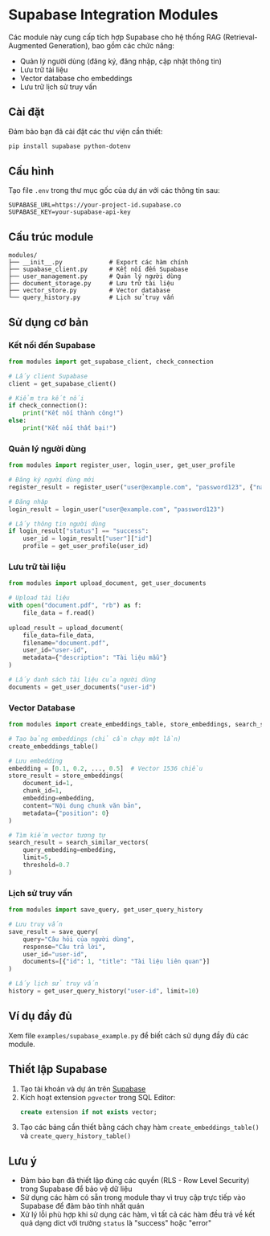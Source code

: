 # Supabase Integration Modules

Các module này cung cấp tích hợp Supabase cho hệ thống RAG (Retrieval-Augmented Generation), bao gồm các chức năng:

- Quản lý người dùng (đăng ký, đăng nhập, cập nhật thông tin)
- Lưu trữ tài liệu
- Vector database cho embeddings
- Lưu trữ lịch sử truy vấn

## Cài đặt

Đảm bảo bạn đã cài đặt các thư viện cần thiết:

```bash
pip install supabase python-dotenv
```

## Cấu hình

Tạo file `.env` trong thư mục gốc của dự án với các thông tin sau:

```
SUPABASE_URL=https://your-project-id.supabase.co
SUPABASE_KEY=your-supabase-api-key
```

## Cấu trúc module

```
modules/
├── __init__.py             # Export các hàm chính
├── supabase_client.py      # Kết nối đến Supabase
├── user_management.py      # Quản lý người dùng
├── document_storage.py     # Lưu trữ tài liệu
├── vector_store.py         # Vector database
└── query_history.py        # Lịch sử truy vấn
```

## Sử dụng cơ bản

### Kết nối đến Supabase

```python
from modules import get_supabase_client, check_connection

# Lấy client Supabase
client = get_supabase_client()

# Kiểm tra kết nối
if check_connection():
    print("Kết nối thành công!")
else:
    print("Kết nối thất bại!")
```

### Quản lý người dùng

```python
from modules import register_user, login_user, get_user_profile

# Đăng ký người dùng mới
register_result = register_user("user@example.com", "password123", {"name": "Example User"})

# Đăng nhập
login_result = login_user("user@example.com", "password123")

# Lấy thông tin người dùng
if login_result["status"] == "success":
    user_id = login_result["user"]["id"]
    profile = get_user_profile(user_id)
```

### Lưu trữ tài liệu

```python
from modules import upload_document, get_user_documents

# Upload tài liệu
with open("document.pdf", "rb") as f:
    file_data = f.read()
    
upload_result = upload_document(
    file_data=file_data,
    filename="document.pdf",
    user_id="user-id",
    metadata={"description": "Tài liệu mẫu"}
)

# Lấy danh sách tài liệu của người dùng
documents = get_user_documents("user-id")
```

### Vector Database

```python
from modules import create_embeddings_table, store_embeddings, search_similar_vectors

# Tạo bảng embeddings (chỉ cần chạy một lần)
create_embeddings_table()

# Lưu embedding
embedding = [0.1, 0.2, ..., 0.5]  # Vector 1536 chiều
store_result = store_embeddings(
    document_id=1,
    chunk_id=1,
    embedding=embedding,
    content="Nội dung chunk văn bản",
    metadata={"position": 0}
)

# Tìm kiếm vector tương tự
search_result = search_similar_vectors(
    query_embedding=embedding,
    limit=5,
    threshold=0.7
)
```

### Lịch sử truy vấn

```python
from modules import save_query, get_user_query_history

# Lưu truy vấn
save_result = save_query(
    query="Câu hỏi của người dùng",
    response="Câu trả lời",
    user_id="user-id",
    documents=[{"id": 1, "title": "Tài liệu liên quan"}]
)

# Lấy lịch sử truy vấn
history = get_user_query_history("user-id", limit=10)
```

## Ví dụ đầy đủ

Xem file `examples/supabase_example.py` để biết cách sử dụng đầy đủ các module.

## Thiết lập Supabase

1. Tạo tài khoản và dự án trên [Supabase](https://supabase.com)
2. Kích hoạt extension `pgvector` trong SQL Editor:
   ```sql
   create extension if not exists vector;
   ```
3. Tạo các bảng cần thiết bằng cách chạy hàm `create_embeddings_table()` và `create_query_history_table()`

## Lưu ý

- Đảm bảo bạn đã thiết lập đúng các quyền (RLS - Row Level Security) trong Supabase để bảo vệ dữ liệu
- Sử dụng các hàm có sẵn trong module thay vì truy cập trực tiếp vào Supabase để đảm bảo tính nhất quán
- Xử lý lỗi phù hợp khi sử dụng các hàm, vì tất cả các hàm đều trả về kết quả dạng dict với trường `status` là "success" hoặc "error" 